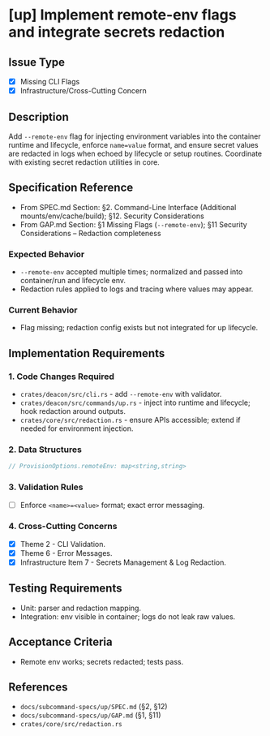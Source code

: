 # [up] Implement remote-env flags and integrate secrets redaction

<!-- Suggested labels: subcommand: up, type: enhancement, priority: medium, scope: medium -->

## Issue Type
- [x] Missing CLI Flags
- [x] Infrastructure/Cross-Cutting Concern

## Description
Add `--remote-env` flag for injecting environment variables into the container runtime and lifecycle, enforce `name=value` format, and ensure secret values are redacted in logs when echoed by lifecycle or setup routines. Coordinate with existing secret redaction utilities in core.

## Specification Reference
- From SPEC.md Section: §2. Command-Line Interface (Additional mounts/env/cache/build); §12. Security Considerations
- From GAP.md Section: §1 Missing Flags (`--remote-env`); §11 Security Considerations – Redaction completeness

### Expected Behavior
- `--remote-env` accepted multiple times; normalized and passed into container/run and lifecycle env.
- Redaction rules applied to logs and tracing where values may appear.

### Current Behavior
- Flag missing; redaction config exists but not integrated for up lifecycle.

## Implementation Requirements

### 1. Code Changes Required
- `crates/deacon/src/cli.rs` - add `--remote-env` with validator.
- `crates/deacon/src/commands/up.rs` - inject into runtime and lifecycle; hook redaction around outputs.
- `crates/core/src/redaction.rs` - ensure APIs accessible; extend if needed for environment injection.

### 2. Data Structures
```rust
// ProvisionOptions.remoteEnv: map<string,string>
```

### 3. Validation Rules
- [ ] Enforce `<name>=<value>` format; exact error messaging.

### 4. Cross-Cutting Concerns
- [x] Theme 2 - CLI Validation.
- [x] Theme 6 - Error Messages.
- [x] Infrastructure Item 7 - Secrets Management & Log Redaction.

## Testing Requirements
- Unit: parser and redaction mapping.
- Integration: env visible in container; logs do not leak raw values.

## Acceptance Criteria
- Remote env works; secrets redacted; tests pass.

## References
- `docs/subcommand-specs/up/SPEC.md` (§2, §12)
- `docs/subcommand-specs/up/GAP.md` (§1, §11)
- `crates/core/src/redaction.rs`
